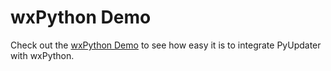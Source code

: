 # wxPython Demo

Check out the [wxPython Demo](http://pyupdater-wx-demo.readthedocs.io) to see how easy it is to integrate PyUpdater with wxPython.
